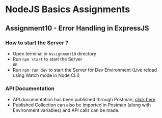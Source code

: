 # NodeJS Basics Assignments

## Assignment10 - Error Handling in ExpressJS

### How to start the Server ?

- Open terminal in `Assignment10` directory
- Run `npm start` to start the Server    
`OR`
- Run `npm run dev` to start the Server for Dev Environment (Live reload using Watch mode in Node CLI)

### API Documentation

- API documentation has been published through Postman, [click here](https://documenter.getpostman.com/view/26536938/2s93RUtBp2)
- Published Collection can also be Imported in Postman (along with Environment variables) and API calls can be made.